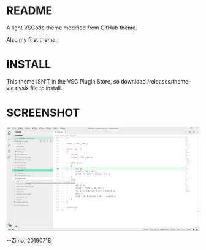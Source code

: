 # README

A light VSCode theme modified from GitHub theme.

Also my first theme.

# INSTALL

This theme ISN'T in the VSC Plugin Store, so download /releases/theme-v.e.r.vsix file to install.

# SCREENSHOT

![](screenshot.png)

--Zimo, 20190718
